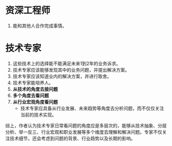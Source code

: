 
# 资深工程师
1. 能和其他人合作完成事情。

# 技术专家

1. 这些技术上的选择能不能满足未来1到2年的业务诉求。
2. 技术专家应该能够发现其中的业务问题，并提出解决方案。
3. 技术专家应该知道业内的解决方案，并进行取舍。
4. 技术专家能培养人。
5. **从技术的角度去接问题**
6. **多个角度去看问题**
7. **从行业宏观角度看问题**
   - 技术专家应具备从行业发展、未来趋势等角度去分析问题，而不仅仅关注当前的技术实现。

综上，作者认为技术专家日常看问题的角度应是多层次的，能够从技术抽象、分层分析、举一反三、行业宏观和职业发展等多个维度去理解和解决问题。专家不仅关注技术细节，还会考虑到问题的背景、行业趋势以及长期的影响。
